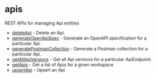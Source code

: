 # apis

REST APIs for managing Api entities


* [deleteApi](deleteapi.md) - Delete an Api.
* [generateOpenApiSpec](generateopenapispec.md) - Generate an OpenAPI specification for a particular Api.
* [generatePostmanCollection](generatepostmancollection.md) - Generate a Postman collection for a particular Api.
* [getAllApiVersions](getallapiversions.md) - Get all Api versions for a particular ApiEndpoint.
* [getApis](getapis.md) - Get a list of Apis for a given workspace
* [upsertApi](upsertapi.md) - Upsert an Api